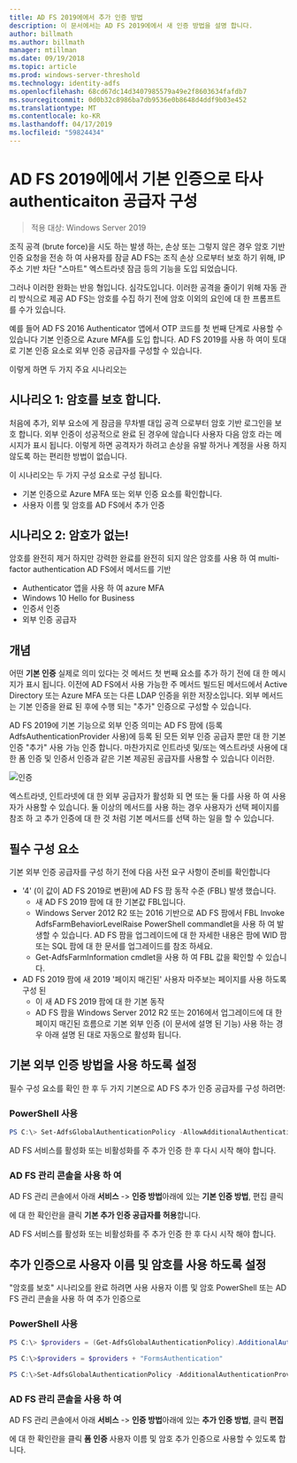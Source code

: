 ```yaml
---
title: AD FS 2019에에서 추가 인증 방법
description: 이 문서에서는 AD FS 2019에에서 새 인증 방법을 설명 합니다.
author: billmath
ms.author: billmath
manager: mtillman
ms.date: 09/19/2018
ms.topic: article
ms.prod: windows-server-threshold
ms.technology: identity-adfs
ms.openlocfilehash: 68cd67dc14d3407985579a49e2f8603634fafdb7
ms.sourcegitcommit: 0d0b32c8986ba7db9536e0b8648d4ddf9b03e452
ms.translationtype: MT
ms.contentlocale: ko-KR
ms.lasthandoff: 04/17/2019
ms.locfileid: "59824434"
---
```

# <a name="configure-3rd-party-authenticaiton-providers-as-primary-authentication-in-ad-fs-2019"></a>AD FS 2019에에서 기본 인증으로 타사 authenticaiton 공급자 구성

>적용 대상: Windows Server 2019

조직 공격 (brute force)을 시도 하는 발생 하는, 손상 또는 그렇지 않은 경우 암호 기반 인증 요청을 전송 하 여 사용자를 잠글  AD FS는 조직 손상 으로부터 보호 하기 위해, IP 주소 기반 차단 "스마트" 엑스트라넷 잠금 등의 기능을 도입 되었습니다.  

그러나 이러한 완화는 반응 형입니다.  심각도입니다. 이러한 공격을 줄이기 위해 자동 관리 방식으로 제공 AD FS는 암호를 수집 하기 전에 암호 이외의 요인에 대 한 프롬프트를 수가 있습니다.  

예를 들어 AD FS 2016 Authenticator 앱에서 OTP 코드를 첫 번째 단계로 사용할 수 있습니다 기본 인증으로 Azure MFA를 도입 합니다.
AD FS 2019를 사용 하 여이 토대로 기본 인증 요소로 외부 인증 공급자를 구성할 수 있습니다.

이렇게 하면 두 가지 주요 시나리오는

## <a name="scenario-1-protect-the-password"></a>시나리오 1: 암호를 보호 합니다.
처음에 추가, 외부 요소에 게 잠금을 무차별 대입 공격 으로부터 암호 기반 로그인을 보호 합니다.  외부 인증이 성공적으로 완료 된 경우에 않습니다 사용자 다음 암호 라는 메시지가 표시 됩니다.  이렇게 하면 공격자가 하려고 손상을 유발 하거나 계정을 사용 하지 않도록 하는 편리한 방법이 없습니다.

이 시나리오는 두 가지 구성 요소로 구성 됩니다.
- 기본 인증으로 Azure MFA 또는 외부 인증 요소를 확인합니다.
- 사용자 이름 및 암호를 AD FS에서 추가 인증

## <a name="scenario-2-password-free"></a>시나리오 2: 암호가 없는!
암호를 완전히 제거 하지만 강력한 완료를 완전히 되지 않은 암호를 사용 하 여 multi-factor authentication AD FS에서 메서드를 기반
- Authenticator 앱을 사용 하 여 azure MFA
- Windows 10 Hello for Business
- 인증서 인증
- 외부 인증 공급자

## <a name="concepts"></a>개념
어떤 **기본 인증** 실제로 의미 있다는 것 메서드 첫 번째 요소를 추가 하기 전에 대 한 메시지가 표시 됩니다.  이전에 AD FS에서 사용 가능한 주 메서드 빌드된 메서드에서 Active Directory 또는 Azure MFA 또는 다른 LDAP 인증을 위한 저장소입니다.  외부 메서드는 기본 인증을 완료 된 후에 수행 되는 "추가" 인증으로 구성할 수 있습니다.

AD FS 2019에 기본 기능으로 외부 인증 의미는 AD FS 팜에 (등록 AdfsAuthenticationProvider 사용)에 등록 된 모든 외부 인증 공급자 뿐만 대 한 기본 인증 "추가" 사용 가능 인증 합니다. 마찬가지로 인트라넷 및/또는 엑스트라넷 사용에 대 한 폼 인증 및 인증서 인증과 같은 기본 제공된 공급자를 사용할 수 있습니다 이러한.

![인증](media/Additional-Authentication-Methods-AD-FS/auth1.png)

엑스트라넷, 인트라넷에 대 한 외부 공급자가 활성화 되 면 또는 둘 다를 사용 하 여 사용자가 사용할 수 있습니다.  둘 이상의 메서드를 사용 하는 경우 사용자가 선택 페이지를 참조 하 고 추가 인증에 대 한 것 처럼 기본 메서드를 선택 하는 일을 할 수 있습니다.

## <a name="pre-requisites"></a>필수 구성 요소
기본 외부 인증 공급자를 구성 하기 전에 다음 사전 요구 사항이 준비를 확인합니다
- '4' (이 값이 AD FS 2019로 변환)에 AD FS 팜 동작 수준 (FBL) 발생 했습니다.
    - 새 AD FS 2019 팜에 대 한 기본값 FBL입니다.
    - Windows Server 2012 R2 또는 2016 기반으로 AD FS 팜에서 FBL Invoke AdfsFarmBehaviorLevelRaise PowerShell commandlet을 사용 하 여 발생할 수 있습니다.  AD FS 팜을 업그레이드에 대 한 자세한 내용은 팜에 WID 팜 또는 SQL 팜에 대 한 문서를 업그레이드를 참조 하세요. 
    - Get-AdfsFarmInformation cmdlet을 사용 하 여 FBL 값을 확인할 수 있습니다.
- AD FS 2019 팜에 새 2019 '페이지 매긴된' 사용자 마주보는 페이지를 사용 하도록 구성 된
    - 이 새 AD FS 2019 팜에 대 한 기본 동작
    - AD FS 팜을 Windows Server 2012 R2 또는 2016에서 업그레이드에 대 한 페이지 매긴된 흐름으로 기본 외부 인증 (이 문서에 설명 된 기능) 사용 하는 경우 아래 설명 된 대로 자동으로 활성화 됩니다.

## <a name="enable-external-authentication-methods-as-primary"></a>기본 외부 인증 방법을 사용 하도록 설정
필수 구성 요소를 확인 한 후 두 가지 기본으로 AD FS 추가 인증 공급자를 구성 하려면:

### <a name="using-powershell"></a>PowerShell 사용


```powershell
PS C:\> Set-AdfsGlobalAuthenticationPolicy -AllowAdditionalAuthenticationAsPrimary $true
``` 


AD FS 서비스를 활성화 또는 비활성화를 주 추가 인증 한 후 다시 시작 해야 합니다.

### <a name="using-the-ad-fs-management-console"></a>AD FS 관리 콘솔을 사용 하 여
AD FS 관리 콘솔에서 아래 **서비스** -> **인증 방법**아래에 있는 **기본 인증 방법**, 편집 클릭

에 대 한 확인란을 클릭 **기본 추가 인증 공급자를 허용**합니다.

AD FS 서비스를 활성화 또는 비활성화를 주 추가 인증 한 후 다시 시작 해야 합니다.

## <a name="enable-username-and-password-as-additional-authentication"></a>추가 인증으로 사용자 이름 및 암호를 사용 하도록 설정
"암호를 보호" 시나리오를 완료 하려면 사용 사용자 이름 및 암호 PowerShell 또는 AD FS 관리 콘솔을 사용 하 여 추가 인증으로
### <a name="using-powershell"></a>PowerShell 사용



```powershell
PS C:\> $providers = (Get-AdfsGlobalAuthenticationPolicy).AdditionalAuthenticationProvider

PS C:\>$providers = $providers + "FormsAuthentication"

PS C:\>Set-AdfsGlobalAuthenticationPolicy -AdditionalAuthenticationProvider $providers
``` 

### <a name="using-the-ad-fs-management-console"></a>AD FS 관리 콘솔을 사용 하 여
AD FS 관리 콘솔에서 아래 **서비스** -> **인증 방법**아래에 있는 **추가 인증 방법**, 클릭  **편집**

에 대 한 확인란을 클릭 **폼 인증** 사용자 이름 및 암호 추가 인증으로 사용할 수 있도록 합니다.
